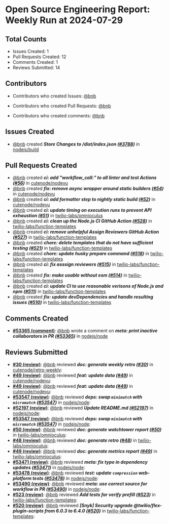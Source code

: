# Open Source Engineering Report: Weekly Run at 2024-07-29

## Total Counts

* Issues Created: 1
* Pull Requests Created: 12
* Comments Created: 1
* Reviews Submitted: 14

## Contributors

* Contributors who created Issues: [@bnb](https://github.com/bnb)

* Contributors who created Pull Requests: [@bnb](https://github.com/bnb)

* Contributors who created comments: [@bnb](https://github.com/bnb)

## Issues Created

* [@bnb](https://github.com/bnb) created _**Store Changes to /dist/index.json ([#3788](https://github.com/nodejs/build/issues/3788))**_ in [nodejs/build](https://github.com/nodejs/build)

## Pull Requests Created

* [@bnb](https://github.com/bnb) created _**ci: add "workflow_call:" to all linter and test Actions ([#56](https://github.com/cutenode/nodevu/pull/56))**_ in [cutenode/nodevu](https://github.com/cutenode/nodevu)
* [@bnb](https://github.com/bnb) created _**fix: remove async wrapper around static builders ([#54](https://github.com/cutenode/nodevu/pull/54))**_ in [cutenode/nodevu](https://github.com/cutenode/nodevu)
* [@bnb](https://github.com/bnb) created _**ci: add formatter step to nightly static build ([#52](https://github.com/cutenode/nodevu/pull/52))**_ in [cutenode/nodevu](https://github.com/cutenode/nodevu)
* [@bnb](https://github.com/bnb) created _**ci: update timing on execution runs to prevent API exhaustion ([#51](https://github.com/twilio-labs/omnioculus/pull/51))**_ in [twilio-labs/omnioculus](https://github.com/twilio-labs/omnioculus)
* [@bnb](https://github.com/bnb) created _**ci: clean up the Node.js CI GitHub Action ([#528](https://github.com/twilio-labs/function-templates/pull/528))**_ in [twilio-labs/function-templates](https://github.com/twilio-labs/function-templates)
* [@bnb](https://github.com/bnb) created _**ci: remove unhelpful Assign Reviewers GitHub Action ([#527](https://github.com/twilio-labs/function-templates/pull/527))**_ in [twilio-labs/function-templates](https://github.com/twilio-labs/function-templates)
* [@bnb](https://github.com/bnb) created _**chore: delete templates that do not have sufficient testing ([#521](https://github.com/twilio-labs/function-templates/pull/521))**_ in [twilio-labs/function-templates](https://github.com/twilio-labs/function-templates)
* [@bnb](https://github.com/bnb) created _**chore: update husky prepare command ([#518](https://github.com/twilio-labs/function-templates/pull/518))**_ in [twilio-labs/function-templates](https://github.com/twilio-labs/function-templates)
* [@bnb](https://github.com/bnb) created _**ci: fix asssign reviewers ([#515](https://github.com/twilio-labs/function-templates/pull/515))**_ in [twilio-labs/function-templates](https://github.com/twilio-labs/function-templates)
* [@bnb](https://github.com/bnb) created _**fix: make usable without esm ([#514](https://github.com/twilio-labs/function-templates/pull/514))**_ in [twilio-labs/function-templates](https://github.com/twilio-labs/function-templates)
* [@bnb](https://github.com/bnb) created _**ci: update CI to use reasonable verisons of Node.js and npm ([#511](https://github.com/twilio-labs/function-templates/pull/511))**_ in [twilio-labs/function-templates](https://github.com/twilio-labs/function-templates)
* [@bnb](https://github.com/bnb) created _**fix: update devDependencies and handle resulting issues ([#510](https://github.com/twilio-labs/function-templates/pull/510))**_ in [twilio-labs/function-templates](https://github.com/twilio-labs/function-templates)

## Comments Created

* **[#53365 (comment)](https://github.com/nodejs/node/pull/53365#issuecomment-2155039029)**: [@bnb](https://github.com/bnb) wrote a comment on _**meta: print inactive collaborators in PR ([#53365](https://github.com/nodejs/node/pull/53365))**_ in [nodejs/node](https://github.com/nodejs/node)

## Reviews Submitted

* **[#30 (review)](https://github.com/cutenode/retro-weekly/pull/30#pullrequestreview-2142166980)**: [@bnb](https://github.com/bnb) reviewed _**doc: generate weekly retro ([#30](https://github.com/cutenode/retro-weekly/pull/30))**_ in [cutenode/retro-weekly](https://github.com/cutenode/retro-weekly): 
* **[#49 (review)](https://github.com/cutenode/nodevu/pull/49#pullrequestreview-2139994084)**: [@bnb](https://github.com/bnb) reviewed _**feat: update data ([#49](https://github.com/cutenode/nodevu/pull/49))**_ in [cutenode/nodevu](https://github.com/cutenode/nodevu): 
* **[#49 (review)](https://github.com/cutenode/nodevu/pull/49#pullrequestreview-2139993340)**: [@bnb](https://github.com/bnb) reviewed _**feat: update data ([#49](https://github.com/cutenode/nodevu/pull/49))**_ in [cutenode/nodevu](https://github.com/cutenode/nodevu): 
* **[#53547 (review)](https://github.com/nodejs/node/pull/53547#pullrequestreview-2139118523)**: [@bnb](https://github.com/bnb) reviewed _**deps: swap `minimatch` with `micromatch` ([#53547](https://github.com/nodejs/node/pull/53547))**_ in [nodejs/node](https://github.com/nodejs/node): 
* **[#52197 (review)](https://github.com/nodejs/node/pull/52197#pullrequestreview-2139139573)**: [@bnb](https://github.com/bnb) reviewed _**Update README.md ([#52197](https://github.com/nodejs/node/pull/52197))**_ in [nodejs/node](https://github.com/nodejs/node): 
* **[#53547 (review)](https://github.com/nodejs/node/pull/53547#pullrequestreview-2139118523)**: [@bnb](https://github.com/bnb) reviewed _**deps: swap `minimatch` with `micromatch` ([#53547](https://github.com/nodejs/node/pull/53547))**_ in [nodejs/node](https://github.com/nodejs/node): 
* **[#50 (review)](https://github.com/twilio-labs/omnioculus/pull/50#pullrequestreview-2133308889)**: [@bnb](https://github.com/bnb) reviewed _**doc: generate watchtower report ([#50](https://github.com/twilio-labs/omnioculus/pull/50))**_ in [twilio-labs/omnioculus](https://github.com/twilio-labs/omnioculus): 
* **[#48 (review)](https://github.com/twilio-labs/omnioculus/pull/48#pullrequestreview-2133307730)**: [@bnb](https://github.com/bnb) reviewed _**doc: generate retro ([#48](https://github.com/twilio-labs/omnioculus/pull/48))**_ in [twilio-labs/omnioculus](https://github.com/twilio-labs/omnioculus): 
* **[#49 (review)](https://github.com/twilio-labs/omnioculus/pull/49#pullrequestreview-2133307064)**: [@bnb](https://github.com/bnb) reviewed _**doc: generate metrics report ([#49](https://github.com/twilio-labs/omnioculus/pull/49))**_ in [twilio-labs/omnioculus](https://github.com/twilio-labs/omnioculus): 
* **[#53471 (review)](https://github.com/nodejs/node/pull/53471#pullrequestreview-2124069451)**: [@bnb](https://github.com/bnb) reviewed _**meta: fix typo in dependency updates ([#53471](https://github.com/nodejs/node/pull/53471))**_ in [nodejs/node](https://github.com/nodejs/node): 
* **[#53478 (review)](https://github.com/nodejs/node/pull/53478#pullrequestreview-2124068799)**: [@bnb](https://github.com/bnb) reviewed _**test: update `compression` web-platform tests ([#53478](https://github.com/nodejs/node/pull/53478))**_ in [nodejs/node](https://github.com/nodejs/node): 
* **[#53490 (review)](https://github.com/nodejs/node/pull/53490#pullrequestreview-2124067988)**: [@bnb](https://github.com/bnb) reviewed _**meta: use correct source for workflow in PR ([#53490](https://github.com/nodejs/node/pull/53490))**_ in [nodejs/node](https://github.com/nodejs/node): 
* **[#523 (review)](https://github.com/twilio-labs/function-templates/pull/523#pullrequestreview-2113484745)**: [@bnb](https://github.com/bnb) reviewed _**Add tests for verify prefill ([#523](https://github.com/twilio-labs/function-templates/pull/523))**_ in [twilio-labs/function-templates](https://github.com/twilio-labs/function-templates): 
* **[#520 (review)](https://github.com/twilio-labs/function-templates/pull/520#pullrequestreview-2108303415)**: [@bnb](https://github.com/bnb) reviewed _**[Snyk] Security upgrade @twilio/flex-plugin-scripts from 6.0.3 to 6.4.0 ([#520](https://github.com/twilio-labs/function-templates/pull/520))**_ in [twilio-labs/function-templates](https://github.com/twilio-labs/function-templates): 